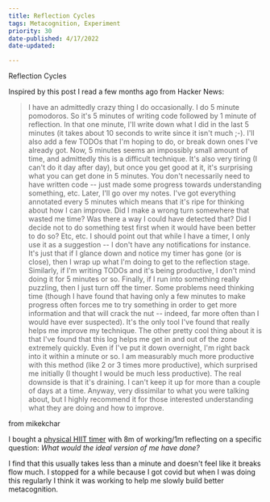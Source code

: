 ```yaml
---
title: Reflection Cycles
tags: Metacognition, Experiment
priority: 30
date-published: 4/17/2022
date-updated: 

---
```


Reflection Cycles


Inspired by this post I read a few months ago from Hacker News:

>  I have an admittedly crazy thing I do occasionally. I do 5 minute pomodoros. So it's 5 minutes of writing code followed by 1 minute of reflection. In that one minute, I'll write down what I did in the last 5 minutes (it takes about 10 seconds to write since it isn't much ;-). I'll also add a few TODOs that I'm hoping to do, or break down ones I've already got. 
>  Now, 5 minutes seems an impossibly small amount of time, and admittedly this is a difficult technique. It's also very tiring (I can't do it day after day), but once you get good at it, it's surprising what you can get done in 5 minutes. You don't necessarily need to have written code -- just made some progress towards understanding something, etc.
>  Later, I'll go over my notes. I've got everything annotated every 5 minutes which means that it's ripe for thinking about how I can improve. Did I make a wrong turn somewhere that wasted me time? Was there a way I could have detected that? Did I decide not to do something test first when it would have been better to do so? Etc, etc.
>  I should point out that while I have a timer, I only use it as a suggestion -- I don't have any notifications for instance. It's just that if I glance down and notice my timer has gone (or is close), then I wrap up what I'm doing to get to the reflection stage. Similarly, if I'm writing TODOs and it's being productive, I don't mind doing it for 5 minutes or so. Finally, if I run into something really puzzling, then I just turn off the timer. Some problems need thinking time (though I have found that having only a few minutes to make progress often forces me to try something in order to get more information and that will crack the nut -- indeed, far more often than I would have ever suspected).
>  It's the only tool I've found that really helps me improve my technique. The other pretty cool thing about it is that I've found that this log helps me get in and out of the zone extremely quickly. Even if I've put it down overnight, I'm right back into it within a minute or so.
>  I am measurably much more productive with this method (like 2 or 3 times more productive), which surprised me initially (I thought I would be much less productive). The real downside is that it's draining. I can't keep it up for more than a couple of days at a time.
>  Anyway, very dissimilar to what you were talking about, but I highly recommend it for those interested understanding what they are doing and how to improve.

from  mikekchar

I bought a [physical HIIT timer](https://www.amazon.com/Gymboss-Interval-Timer-Stopwatch-SOFTCOAT/dp/B00CO8HO6O/ref=sr_1_5?keywords=hiit+timer+charge&qid=1650226123&sr=8-5) with 8m of working/1m reflecting on a specific question: *What would the ideal version of me have done?*

I find that this usually takes less than a minute and doesn't feel like it breaks flow much. I stopped for a while because I got covid but when I was doing this regularly I think it was working to help me slowly build better metacognition. 